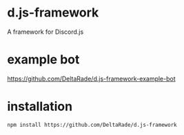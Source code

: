 # d.js-framework
A framework for Discord.js
# example bot
https://github.com/DeltaRade/d.js-framework-example-bot
# installation 
`npm install https://github.com/DeltaRade/d.js-framework`
